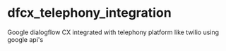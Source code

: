# dfcx_telephony_integration
Google dialogflow CX integrated with telephony platform like twilio using google api's
